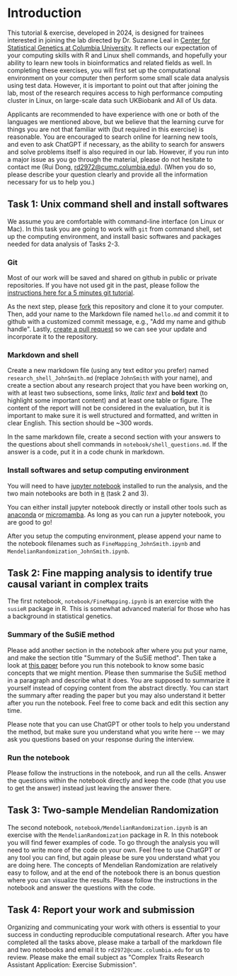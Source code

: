 # Introduction

This tutorial & exercise, developed in 2024, is designed for trainees interested in joining the lab directed by Dr. Suzanne Leal in [Center for Statistical Genetics at Columbia University](https://www.neurology.columbia.edu/research/research-centers-and-programs/center-statistical-genetics#:~:text=We%20are%20a%20group%20of,statistical%20genetics%20and%20genetic%20epidemiology.). It reflects our expectation of your computing skills with R and Linux shell commands, and hopefully your ability to learn new tools in bioinformatics and related fields as well. In completing these exercises, you will first set up the computational environment on your computer then perform some small scale data analysis using test data. However, it is important to point out that after joining the lab, most of the research requires access to high performance computing cluster in Linux, on large-scale data such UKBiobank and All of Us data.

Applicants are recommended to have experience with one or both of the languages we mentioned above, but we believe that the learning curve for things you are not that familiar with (but required in this exercise) is reasonable. You are encouraged to search online for learning new tools, and even to ask ChatGPT if necessary, as the ability to search for answers and solve problems itself is also required in our lab. However, if you run into a major issue as you go through the material, please do not hesitate to contact me (Rui Dong, rd2972@cumc.columbia.edu). (When you do so, please describe your question clearly and provide all the information necessary for us to help you.)

## Task 1: Unix command shell and install softwares

We assume you are comfortable with command-line interface (on Linux or Mac). In this task you are going to work with `git` from command shell, set up the computing environment, and install basic softwares and packages needed for data analysis of Tasks 2-3.

### Git

Most of our work will be saved and shared on github in public or private repositories. If you have not used git in the past, please follow the [instructions here for a 5 minutes git tutorial](https://wanggroup.org/orientation/5m-git).

As the next step, please [fork](https://docs.github.com/en/free-pro-team@latest/github/getting-started-with-github/fork-a-repo) this repository and clone it to your computer. Then, add your name to the Markdown file named `hello.md` and commit it to github with a customized commit message, e.g., "Add my name and github handle". Lastly, [create a pull request](https://docs.github.com/en/free-pro-team@latest/github/collaborating-with-issues-and-pull-requests/about-pull-requests) so we can see your update and incorporate it to the repository.

### Markdown and shell

Create a new markdown file (using any text editor you prefer) named `research_shell_JohnSmith.md` (replace `JohnSmith` with your name), and create a section about any research project that you have been working on, with at least two subsections, some links, *Italic text* and **bold text** (to highlight some important content) and at least one table or figure. The content of the report willl not be considered in the evaluation, but it is important to make sure it is well structured and formatted, and written in clear English. This section should be ~300 words.

In the same markdown file, create a second section with your answers to the questions about shell commands in `notebook/shell_questions.md`. If the answer is a code, put it in a code chunk in markdown.

### Install softwares and setup computing environment

You will need to have [jupyter notebook](https://jupyter.org) installed to run the analysis, and the two main notebooks are both in [`R`](https://www.r-project.org) (task 2 and 3).

You can either install jupyter notebook directly or install other tools such as [anaconda](https://www.anaconda.com/download) or [micromamba](https://mamba.readthedocs.io/en/latest/installation/micromamba-installation.html). As long as you can run a jupyter notebook, you are good to go!

After you setup the computing environment, please append your name to the notebook filenames such as `FineMapping_JohnSmith.ipynb` and `MendelianRandomization_JohnSmith.ipynb`.

## Task 2: Fine mapping analysis to identify true causal variant in complex traits

The first notebook, `notebook/FineMapping.ipynb` is an exercise with the `susieR` package in R. This is somewhat advanced material for those who has a background in statistical genetics.

### Summary of the SuSiE method
Please add another section in the notebook after where you put your name, and make the section title "Summary of the SuSiE method". Then take a look at [this paper](https://academic.oup.com/jrsssb/article/82/5/1273/7056114) before you run this notebook to know some basic concepts that we might mention. Please then summarise the SuSiE method in a paragraph and describe what it does. You are supposed to summarize it yourself instead of copying content from the abstract directly. You can start the summary after reading the paper but you may also understand it better after you run the notebook. Feel free to come back and edit this section any time.

Please note that you can use ChatGPT or other tools to help you understand the method, but make sure you understand what you write here -- we may ask you questions based on your response during the interview.

### Run the notebook

Please follow the instructions in the notebook, and run all the cells. Answer the questions within the notebook directly and keep the code (that you use to get the answer) instead just leaving the answer there.


## Task 3: Two-sample Mendelian Randomization

The second notebook, `notebook/MendelianRandomization.ipynb` is an exercise with the `MendelianRandomization` package in R. In this notebook you will find fewer examples of code. To go through the analysis you will need to write more of the code on your own. Feel free to use ChatGPT or any tool you can find, but again please be sure you understand what you are doing here. The concepts of Mendelian Randomization are relatively easy to follow, and at the end of the notebook there is an bonus question where you can visualize the results. Please follow the instructions in the notebook and answer the questions with the code. 


## Task 4: Report your work and submission

Organizing and communicating your work with others is essential to your success in conducting reproducible computational research. After you have completed all the tasks above, please make a tarball of the markdown file and two notebooks and email it to `rd2972@cumc.columbia.edu` for us to review. Please make the email subject as "Complex Traits Research Assistant Application: Exercise Submission".


